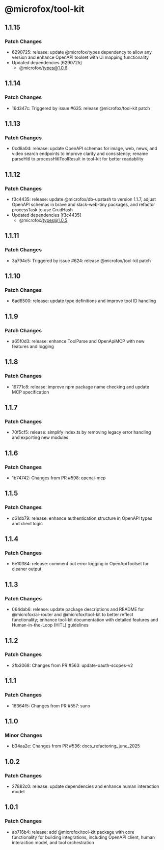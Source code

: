 # @microfox/tool-kit

## 1.1.15

### Patch Changes

- 6290725: release: update @microfox/types dependency to allow any version and enhance OpenAPI toolset with UI mapping functionality
- Updated dependencies [6290725]
  - @microfox/types@1.0.6

## 1.1.14

### Patch Changes

- 16d347c: Triggered by issue #635: release @microfox/tool-kit patch

## 1.1.13

### Patch Changes

- 0cd8a0d: release: update OpenAPI schemas for image, web, news, and video search endpoints to improve clarity and consistency; rename parseHitl to processHitlToolResult in tool-kit for better readability

## 1.1.12

### Patch Changes

- f3c4435: release: update @microfox/db-upstash to version 1.1.7, adjust OpenAPI schemas in brave and slack-web-tiny packages, and refactor processTask to use CrudHash
- Updated dependencies [f3c4435]
  - @microfox/types@1.0.5

## 1.1.11

### Patch Changes

- 3a794c5: Triggered by issue #624: release @microfox/tool-kit patch

## 1.1.10

### Patch Changes

- 6ad8500: release: update type definitions and improve tool ID handling

## 1.1.9

### Patch Changes

- a65f0d3: release: enhance ToolParse and OpenApiMCP with new features and logging

## 1.1.8

### Patch Changes

- 19771c8: release: improve npm package name checking and update MCP specification

## 1.1.7

### Patch Changes

- 70f5cf5: release: simplify index.ts by removing legacy error handling and exporting new modules

## 1.1.6

### Patch Changes

- 1b74742: Changes from PR #598: openai-mcp

## 1.1.5

### Patch Changes

- c61db79: release: enhance authentication structure in OpenAPI types and client logic

## 1.1.4

### Patch Changes

- 6e10384: release: comment out error logging in OpenApiToolset for cleaner output

## 1.1.3

### Patch Changes

- 064dab6: release: update package descriptions and README for @microfox/ai-router and @microfox/tool-kit to better reflect functionality; enhance tool-kit documentation with detailed features and Human-in-the-Loop (HITL) guidelines

## 1.1.2

### Patch Changes

- 2fb3068: Changes from PR #563: update-oauth-scopes-v2

## 1.1.1

### Patch Changes

- 16364f5: Changes from PR #557: suno

## 1.1.0

### Minor Changes

- b34aa2e: Changes from PR #536: docs_refactoring_june_2025

## 1.0.2

### Patch Changes

- 27882c0: release: update dependencies and enhance human interaction model

## 1.0.1

### Patch Changes

- ab716b4: release: add @microfox/tool-kit package with core functionality for building integrations, including OpenAPI client, human interaction model, and tool orchestration
